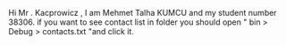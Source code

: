 Hi Mr . Kacprowicz ,
I am Mehmet Talha KUMCU and my student number 38306.
if you want to see contact list in folder you should open " bin > Debug > contacts.txt "and click it.
